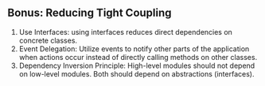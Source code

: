 ## Bonus: Reducing Tight Coupling

1. Use Interfaces: using interfaces reduces direct dependencies on concrete classes.
2. Event Delegation: Utilize events to notify other parts of the application when actions occur instead of directly calling methods on other classes.
3. Dependency Inversion Principle: High-level modules should not depend on low-level modules. Both should depend on abstractions (interfaces).
